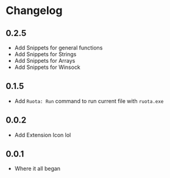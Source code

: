 # Changelog
## 0.2.5
- Add Snippets for general functions
- Add Snippets for Strings
- Add Snippets for Arrays
- Add Snippets for Winsock

## 0.1.5
- Add `Ruota: Run` command to run current file with `ruota.exe`

## 0.0.2
- Add Extension Icon lol

## 0.0.1
- Where it all began